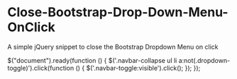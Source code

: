 # Close-Bootstrap-Drop-Down-Menu-OnClick

A simple jQuery snippet to close the Bootstrap Dropdown Menu on click

$("document").ready(function () {
	$('.navbar-collapse ul li a:not(.dropdown-toggle)').click(function () { 
         $('.navbar-toggle:visible').click(); 
    }); 
});
